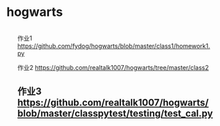 # hogwarts
<div class="panel-body" style="height: 400px; overflow-y:scroll">
            <div style="border: 1px  #000000; width: 90%; margin: 0 auto;">
                <span>
                
作业1 https://github.com/fydog/hogwarts/blob/master/class1/homework1.py

作业2 https://github.com/realtalk1007/hogwarts/tree/master/class2

作业3 https://github.com/realtalk1007/hogwarts/blob/master/classpytest/testing/test_cal.py
            </span>
            </div>
        </div>
-------